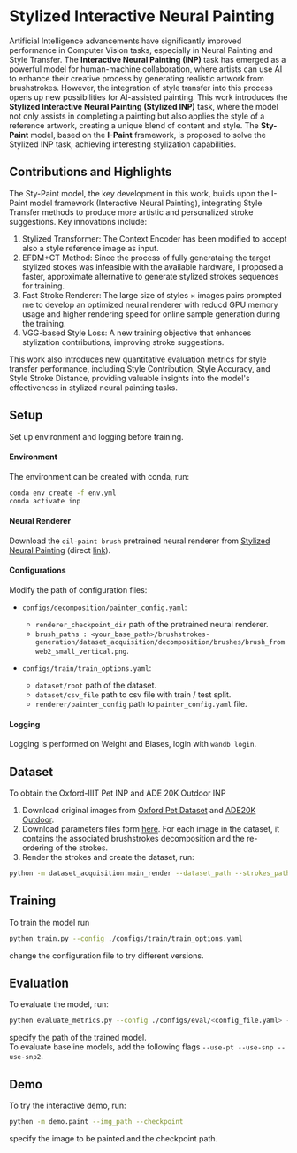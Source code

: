 # Stylized Interactive Neural Painting

Artificial Intelligence advancements have significantly improved performance in Computer Vision tasks, especially in Neural Painting and Style Transfer. The **Interactive Neural Painting (INP)** task has emerged as a powerful model for human-machine collaboration, where artists can use AI to enhance their creative process by generating realistic artwork from brushstrokes. However, the integration of style transfer into this process opens up new possibilities for AI-assisted painting. This work introduces the **Stylized Interactive Neural Painting (Stylized INP)** task, where the model not only assists in completing a painting but also applies the style of a reference artwork, creating a unique blend of content and style. The **Sty-Paint** model, based on the **I-Paint** framework, is proposed to solve the Stylized INP task, achieving interesting stylization capabilities.

## Contributions and Highlights

The Sty-Paint model, the key development in this work, builds upon the I-Paint model framework (Interactive Neural Painting), integrating Style Transfer methods to produce more artistic and personalized stroke suggestions. Key innovations include:

1. Stylized Transformer: The Context Encoder has been modified to accept also a style reference image as input.
2. EFDM+CT Method: Since the process of fully generataing the target stylized stokes was infeasible with the available hardware, I proposed a faster, approximate alternative to generate stylized strokes sequences for training.
3. Fast Stroke Renderer: The large size of styles × images pairs prompted me to develop an optimized neural renderer with reducd GPU memory usage and higher rendering speed for online sample generation during the training.
4. VGG-based Style Loss: A new training objective that enhances stylization contributions, improving stroke suggestions.

This work also introduces new quantitative evaluation metrics for style transfer performance, including Style Contribution, Style Accuracy, and Style Stroke Distance, providing valuable insights into the model's effectiveness in stylized neural painting tasks.

## Setup

Set up environment and logging before training. 

#### Environment

The environment can be created with conda, run:  
```bash
conda env create -f env.yml  
conda activate inp
```

#### Neural Renderer

Download the `oil-paint brush` pretrained neural renderer from [Stylized Neural Painting](https://github.com/jiupinjia/stylized-neural-painting) (direct [link](https://drive.google.com/file/d/1sqWhgBKqaBJggl2A8sD1bLSq2_B1ScMG/view)).
    
#### Configurations

Modify the path of configuration files:

- `configs/decomposition/painter_config.yaml`:
    * `renderer_checkpoint_dir` path of the pretrained neural renderer.
    * `brush_paths : <your_base_path>/brushstrokes-generation/dataset_acquisition/decomposition/brushes/brush_fromweb2_small_vertical.png`.
    
- `configs/train/train_options.yaml`:
    * `dataset/root` path of the dataset.
    * `dataset/csv_file` path to csv file with train / test split.
    * `renderer/painter_config` path to `painter_config.yaml` file.

#### Logging

Logging is performed on Weight and Biases, login with `wandb login`.

## Dataset
To obtain the Oxford-IIIT Pet INP and ADE 20K Outdoor INP 

1. Download original images from [Oxford Pet Dataset](https://www.robots.ox.ac.uk/~vgg/data/pets/) and [ADE20K Outdoor](https://www.kaggle.com/residentmario/ade20k-outdoors).
2. Download parameters files form [here](add_link). For each image in the dataset, it contains the associated brushstrokes decomposition and the re-ordering of the strokes.
3. Render the strokes and create the dataset, run:  
```bash
python -m dataset_acquisition.main_render --dataset_path --strokes_path --images_path --index_path
```

## Training

To train the model run

```bash
python train.py --config ./configs/train/train_options.yaml
```

change the configuration file to try different versions.

## Evaluation

To evaluate the model, run:

```bash
python evaluate_metrics.py --config ./configs/eval/<config_file.yaml> --checkpoint
```

specify the path of the trained model.  
To evaluate baseline models, add the following flags `--use-pt --use-snp --use-snp2`.

## Demo

To try the interactive demo, run:

```bash
python -m demo.paint --img_path --checkpoint
```
specify the image to be painted and the checkpoint path.
